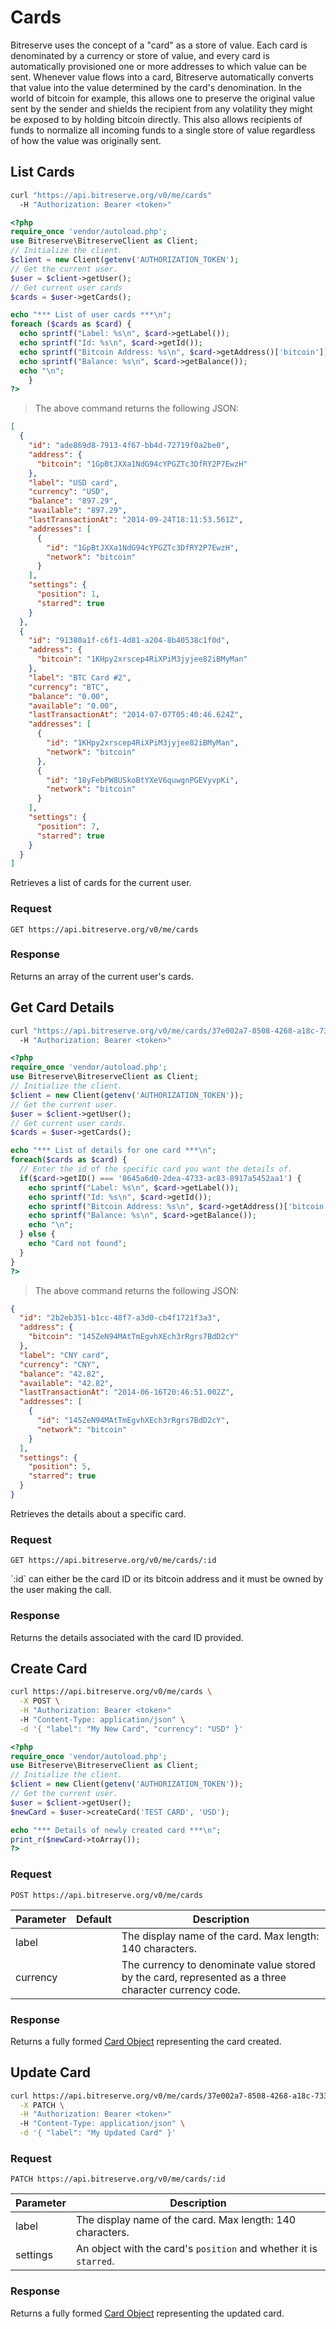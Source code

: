 # Cards

Bitreserve uses the concept of a "card" as a store of value. Each card is denominated by a currency or store of value, and every card is automatically provisioned one or more addresses to which value can be sent. Whenever value flows into a card, Bitreserve automatically converts that value into the value determined by the card's denomination. In the world of bitcoin for example, this allows one to preserve the original value sent by the sender and shields the recipient from any volatility they might be exposed to by holding bitcoin directly. This also allows recipients of funds to normalize all incoming funds to a single store of value regardless of how the value was originally sent.

## List Cards

```bash
curl "https://api.bitreserve.org/v0/me/cards"
  -H "Authorization: Bearer <token>"
```
```php
<?php
require_once 'vendor/autoload.php';
use Bitreserve\BitreserveClient as Client;
// Initialize the client.
$client = new Client(getenv('AUTHORIZATION_TOKEN');
// Get the current user.
$user = $client->getUser();
// Get current user cards
$cards = $user->getCards();

echo "*** List of user cards ***\n";
foreach ($cards as $card) {
  echo sprintf("Label: %s\n", $card->getLabel());
  echo sprintf("Id: %s\n", $card->getId());
  echo sprintf("Bitcoin Address: %s\n", $card->getAddress()['bitcoin']);
  echo sprintf("Balance: %s\n", $card->getBalance());
  echo "\n";
    }
?>
```

> The above command returns the following JSON:

```json
[
  {
    "id": "ade869d8-7913-4f67-bb4d-72719f0a2be0",
    "address": {
      "bitcoin": "1GpBtJXXa1NdG94cYPGZTc3DfRY2P7EwzH"
    },
    "label": "USD card",
    "currency": "USD",
    "balance": "897.29",
    "available": "897.29",
    "lastTransactionAt": "2014-09-24T18:11:53.561Z",
    "addresses": [
      {
        "id": "1GpBtJXXa1NdG94cYPGZTc3DfRY2P7EwzH",
        "network": "bitcoin"
      }
    ],
    "settings": {
      "position": 1,
      "starred": true
    }
  },
  {
    "id": "91380a1f-c6f1-4d81-a204-8b40538c1f0d",
    "address": {
      "bitcoin": "1KHpy2xrscep4RiXPiM3jyjee82iBMyMan"
    },
    "label": "BTC Card #2",
    "currency": "BTC",
    "balance": "0.00",
    "available": "0.00",
    "lastTransactionAt": "2014-07-07T05:40:46.624Z",
    "addresses": [
      {
        "id": "1KHpy2xrscep4RiXPiM3jyjee82iBMyMan",
        "network": "bitcoin"
      },
      {
        "id": "18yFebPW8USkoBtYXeV6quwgnPGEVyvpKi",
        "network": "bitcoin"
      }
    ],
    "settings": {
      "position": 7,
      "starred": true
    }
  }
]
```

Retrieves a list of cards for the current user.

### Request

`GET https://api.bitreserve.org/v0/me/cards`

### Response

Returns an array of the current user's cards.

## Get Card Details

```bash
curl "https://api.bitreserve.org/v0/me/cards/37e002a7-8508-4268-a18c-7335a6ddf24b"
  -H "Authorization: Bearer <token>"
```
```php
<?php
require_once 'vendor/autoload.php';
use Bitreserve\BitreserveClient as Client;
// Initialize the client.
$client = new Client(getenv('AUTHORIZATION_TOKEN'));
// Get the current user.
$user = $client->getUser();
// Get current user cards.
$cards = $user->getCards();

echo "*** List of details for one card ***\n";
foreach($cards as $card) {
  // Enter the id of the specific card you want the details of.
  if($card->getID() === '8645a6d0-2dea-4733-ac83-8917a5452aa1') {
    echo sprintf("Label: %s\n", $card->getLabel());
    echo sprintf("Id: %s\n", $card->getId());
    echo sprintf("Bitcoin Address: %s\n", $card->getAddress()['bitcoin']);
    echo sprintf("Balance: %s\n", $card->getBalance());
    echo "\n";
  } else {
    echo "Card not found";
  }
}
?>
```

> The above command returns the following JSON:

```json
{
  "id": "2b2eb351-b1cc-48f7-a3d0-cb4f1721f3a3",
  "address": {
    "bitcoin": "145ZeN94MAtTmEgvhXEch3rRgrs7BdD2cY"
  },
  "label": "CNY card",
  "currency": "CNY",
  "balance": "42.82",
  "available": "42.82",
  "lastTransactionAt": "2014-06-16T20:46:51.002Z",
  "addresses": [
    {
      "id": "145ZeN94MAtTmEgvhXEch3rRgrs7BdD2cY",
      "network": "bitcoin"
    }
  ],
  "settings": {
    "position": 5,
    "starred": true
  }
}
```

Retrieves the details about a specific card.

### Request

`GET https://api.bitreserve.org/v0/me/cards/:id`

<aside class="notice">`:id` can either be the card ID or its bitcoin address and it must be owned by the user making the call.</aside>

### Response

Returns the details associated with the card ID provided.

## Create Card

```bash
curl https://api.bitreserve.org/v0/me/cards \
  -X POST \
  -H "Authorization: Bearer <token>"
  -H "Content-Type: application/json" \
  -d '{ "label": "My New Card", "currency": "USD" }'
```
```php
<?php
require_once 'vendor/autoload.php';
use Bitreserve\BitreserveClient as Client;
// Initialize the client.
$client = new Client(getenv('AUTHORIZATION_TOKEN'));
// Get the current user.
$user = $client->getUser();
$newCard = $user->createCard('TEST CARD', 'USD');

echo "*** Details of newly created card ***\n";
print_r($newCard->toArray());
?>
```

### Request

`POST https://api.bitreserve.org/v0/me/cards`

Parameter | Default |  Description
--------- | ----------- | -----------
label | | The display name of the card. Max length: 140 characters.
currency | | The currency to denominate value stored by the card, represented as a three character currency code.

### Response

Returns a fully formed [Card Object](#card-object) representing the card created.

## Update Card

```bash
curl https://api.bitreserve.org/v0/me/cards/37e002a7-8508-4268-a18c-7335a6ddf24b \
  -X PATCH \
  -H "Authorization: Bearer <token>"
  -H "Content-Type: application/json" \
  -d '{ "label": "My Updated Card" }'
```

### Request

`PATCH https://api.bitreserve.org/v0/me/cards/:id`

Parameter | Description
--------- | -----------
label | The display name of the card. Max length: 140 characters.
settings | An object with the card's `position` and whether it is `starred`.

### Response

Returns a fully formed [Card Object](#card-object) representing the updated card.
